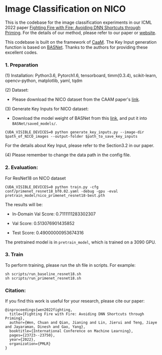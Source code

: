 # Image Classification on NICO

This is the codebase for the image classification experiments in our ICML 2022 paper [Fighting Fire with Fire: Avoiding DNN Shortcuts through Priming](https://proceedings.mlr.press/v162/wen22d/wen22d.pdf).
For the details of our method, please refer to our paper or [website](https://sites.google.com/view/icml22-fighting-fire-with-fire).

This codebase is built on the framework of [CaaM](https://github.com/Wangt-CN/CaaM).
The Key Input generation function is based on [BASNet](https://github.com/xuebinqin/BASNet). Thanks to the authors for providing these excellent codes.

### 1. Preparation

(1) Installation: Python3.6, Pytorch1.6, tensorboard, timm(0.3.4), scikit-learn, opencv-python, matplotlib, yaml, tqdm

(2) Dataset: 

- Please download the NICO dataset from the CAAM paper's [link](https://drive.google.com/drive/folders/17-jl0fF9BxZupG75BtpOqJaB6dJ2Pv8O?usp=sharing).

(3) Generate Key Inputs for NICO dataset:

- Download the model weight of BASNet from this [link](https://drive.google.com/file/d/1O9A1RrncUcRTlGn_IL6TdcXf5I--bO_y/view?usp=sharing), and put it into `BASNet/saved_models/`.
```
CUDA_VISIBLE_DEVICES=0 python generate_key_inputs.py --image-dir $path_of_NICO_images --output-folder $path_to_save_key_inputs
```

For the details about Key Input, please refer to the Section3.2 in our paper.

(4) Please remember to change the data path in the config file.


### 2. Evaluation:

For ResNet18 on NICO dataset

```
CUDA_VISIBLE_DEVICES=0 python train.py -cfg conf/primenet_resnet18_bf0.02.yaml -debug -gpu -eval pretrain_model/nico_primenet_resnet18-best.pth
```

The results will be:

- In-Domain Val Score: 0.7111111283302307

- Val Score: 0.513076901435852

- Test Score: 0.49000000953674316

The pretrained model is in `pretrain_model`, which is trained on a 3090 GPU.

### 3. Train

To perform training, please run the sh file in scripts. For example:

```
sh scripts/run_baseline_resnet18.sh
sh scripts/run_primenet_resnet18.sh
```

### Citation:

If you find this work is useful for your research, please cite our paper:

```
@inproceedings{wen2022fighting,
  title={Fighting Fire with Fire: Avoiding DNN Shortcuts through Priming},
  author={Wen, Chuan and Qian, Jianing and Lin, Jierui and Teng, Jiaye and Jayaraman, Dinesh and Gao, Yang},
  booktitle={International Conference on Machine Learning},
  pages={23723--23750},
  year={2022},
  organization={PMLR}
}
```
